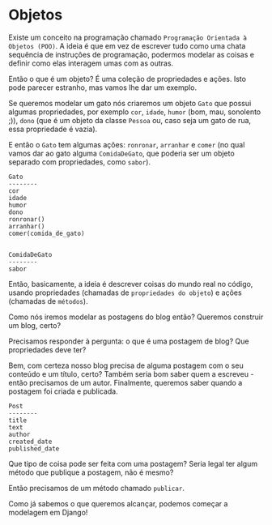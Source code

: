 # Objetos

Existe um conceito na programação chamado `Programação Orientada à Objetos (POO)`. A ideia é que em vez de escrever tudo como uma chata sequência de instruções de programação, podermos modelar as coisas e definir como elas interagem umas com as outras.

Então o que é um objeto? É uma coleção de propriedades e ações. Isto pode parecer estranho, mas vamos lhe dar um exemplo.

Se queremos modelar um gato nós criaremos um objeto `Gato` que possui algumas propriedades, por exemplo `cor`, `idade`, `humor` \(bom, mau, sonolento ;\)\), `dono` \(que é um objeto da classe `Pessoa` ou, caso seja um gato de rua, essa propriedade é vazia\).

E então o `Gato` tem algumas ações: `ronronar`, `arranhar` e `comer` \(no qual vamos dar ao gato alguma `ComidaDeGato`, que poderia ser um objeto separado com propriedades, como `sabor`\).

```text
Gato
--------
cor
idade
humor
dono
ronronar()
arranhar()
comer(comida_de_gato)


ComidaDeGato
--------
sabor
```

Então, basicamente, a ideia é descrever coisas do mundo real no código, usando propriedades \(chamadas de `propriedades do objeto`\) e ações \(chamadas de `métodos`\).

Como nós iremos modelar as postagens do blog então? Queremos construir um blog, certo?

Precisamos responder à pergunta: o que é uma postagem de blog? Que propriedades deve ter?

Bem, com certeza nosso blog precisa de alguma postagem com o seu conteúdo e um título, certo? Também seria bom saber quem a escreveu - então precisamos de um autor. Finalmente, queremos saber quando a postagem foi criada e publicada.

```text
Post
--------
title
text
author
created_date
published_date
```

Que tipo de coisa pode ser feita com uma postagem? Seria legal ter algum método que publique a postagem, não é mesmo?

Então precisamos de um método chamado `publicar`.

Como já sabemos o que queremos alcançar, podemos começar a modelagem em Django!

